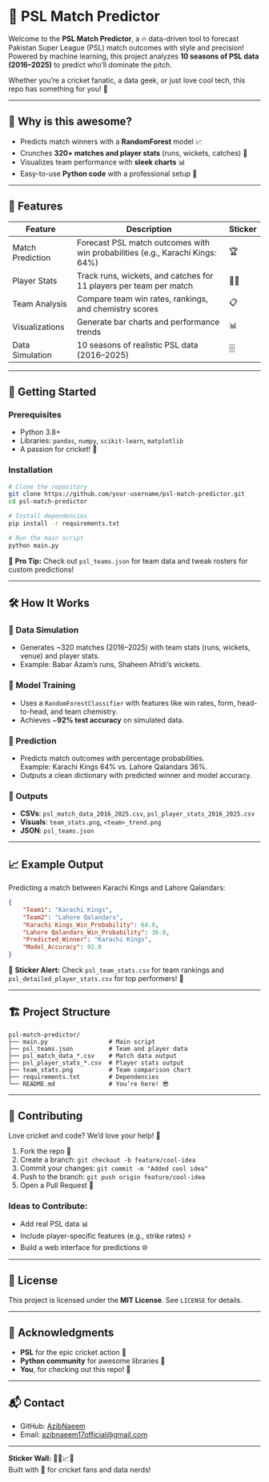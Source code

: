 # 🏏 PSL Match Predictor 
 
Welcome to the **PSL Match Predictor**, a 🔥 data-driven tool to forecast Pakistan Super League (PSL) match outcomes with style and precision! Powered by machine learning, this project analyzes **10 seasons of PSL data (2016–2025)** to predict who’ll dominate the pitch.

Whether you’re a cricket fanatic, a data geek, or just love cool tech, this repo has something for you! 🎉

---

## 🌟 Why is this awesome?

- Predicts match winners with a **RandomForest** model 📈  
- Crunches **320+ matches and player stats** (runs, wickets, catches) 🧮  
- Visualizes team performance with **sleek charts** 📊  
- Easy-to-use **Python code** with a professional setup 🐍  

---

## 🎯 Features

| Feature         | Description                                                             | Sticker |
|-----------------|-------------------------------------------------------------------------|---------|
| Match Prediction| Forecast PSL match outcomes with win probabilities (e.g., Karachi Kings: 64%) | 🏆      |
| Player Stats    | Track runs, wickets, and catches for 11 players per team per match     | 🧑‍💼     |
| Team Analysis   | Compare team win rates, rankings, and chemistry scores                 | 📋      |
| Visualizations  | Generate bar charts and performance trends                             | 📊      |
| Data Simulation | 10 seasons of realistic PSL data (2016–2025)                           | 🗄️       |

---

## 🚀 Getting Started

### Prerequisites

- Python 3.8+
- Libraries: `pandas`, `numpy`, `scikit-learn`, `matplotlib`
- A passion for cricket! 🏏

### Installation

```bash
# Clone the repository
git clone https://github.com/your-username/psl-match-predictor.git
cd psl-match-predictor

# Install dependencies
pip install -r requirements.txt

# Run the main script
python main.py
```

🎈 **Pro Tip:** Check out `psl_teams.json` for team data and tweak rosters for custom predictions!

---

## 🛠️ How It Works

### 📅 Data Simulation

- Generates ~320 matches (2016–2025) with team stats (runs, wickets, venue) and player stats.
- Example: Babar Azam’s runs, Shaheen Afridi’s wickets.

### 🧠 Model Training

- Uses a `RandomForestClassifier` with features like win rates, form, head-to-head, and team chemistry.
- Achieves ~**92% test accuracy** on simulated data.

### 🔮 Prediction

- Predicts match outcomes with percentage probabilities.  
  Example: Karachi Kings 64% vs. Lahore Qalandars 36%.
- Outputs a clean dictionary with predicted winner and model accuracy.

### 📂 Outputs

- **CSVs**: `psl_match_data_2016_2025.csv`, `psl_player_stats_2016_2025.csv`
- **Visuals**: `team_stats.png`, `<team>_trend.png`
- **JSON**: `psl_teams.json`

---

## 📈 Example Output

Predicting a match between Karachi Kings and Lahore Qalandars:

```json
{
    "Team1": "Karachi Kings",
    "Team2": "Lahore Qalandars",
    "Karachi Kings_Win_Probability": 64.0,
    "Lahore Qalandars_Win_Probability": 36.0,
    "Predicted_Winner": "Karachi Kings",
    "Model_Accuracy": 92.0
}
```

🌟 **Sticker Alert:** Check `psl_team_stats.csv` for team rankings and `psl_detailed_player_stats.csv` for top performers! 🥇

---

## 🏗️ Project Structure

```
psl-match-predictor/
├── main.py                 # Main script
├── psl_teams.json          # Team and player data
├── psl_match_data_*.csv    # Match data output
├── psl_player_stats_*.csv  # Player stats output
├── team_stats.png          # Team comparison chart
├── requirements.txt        # Dependencies
└── README.md               # You’re here! 😎
```

---

## 🤝 Contributing

Love cricket and code? We’d love your help! 🙌

1. Fork the repo 🍴  
2. Create a branch: `git checkout -b feature/cool-idea`  
3. Commit your changes: `git commit -m "Added cool idea"`  
4. Push to the branch: `git push origin feature/cool-idea`  
5. Open a Pull Request 🚀  

### Ideas to Contribute:

- Add real PSL data 📊  
- Include player-specific features (e.g., strike rates) ⚡  
- Build a web interface for predictions 🌐  

---

## 📜 License

This project is licensed under the **MIT License**. See `LICENSE` for details.

---

## 🙏 Acknowledgments

- **PSL** for the epic cricket action 🏏  
- **Python community** for awesome libraries 🐍  
- **You**, for checking out this repo! 🎉  

---

## 📬 Contact

- GitHub: [AzibNaeem](https://github.com/AzibNaeem)  
- Email: azibnaeem17official@gmail.com

---

**Sticker Wall:** 🏏🔮📈🥇  
Built with 💖 for cricket fans and data nerds!
